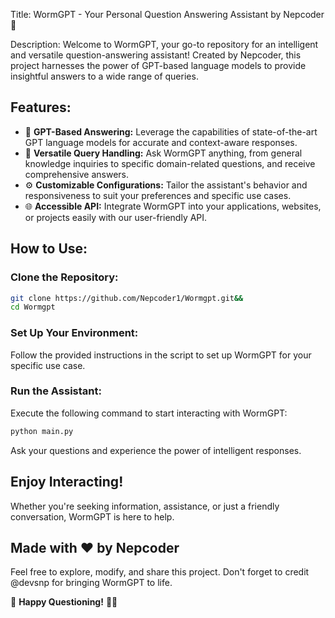 Title: WormGPT - Your Personal Question Answering Assistant by Nepcoder 🚀

Description:
Welcome to WormGPT, your go-to repository for an intelligent and versatile question-answering assistant! Created by Nepcoder, this project harnesses the power of GPT-based language models to provide insightful answers to a wide range of queries.

## Features:

- 🧠 **GPT-Based Answering:** Leverage the capabilities of state-of-the-art GPT language models for accurate and context-aware responses.
- 🤖 **Versatile Query Handling:** Ask WormGPT anything, from general knowledge inquiries to specific domain-related questions, and receive comprehensive answers.
- ⚙️ **Customizable Configurations:** Tailor the assistant's behavior and responsiveness to suit your preferences and specific use cases.
- 🌐 **Accessible API:** Integrate WormGPT into your applications, websites, or projects easily with our user-friendly API.

## How to Use:

### Clone the Repository:

```bash
git clone https://github.com/Nepcoder1/Wormgpt.git&&
cd Wormgpt
```

### Set Up Your Environment:

Follow the provided instructions in the script to set up WormGPT for your specific use case.

### Run the Assistant:

Execute the following command to start interacting with WormGPT:

```bash
python main.py
```

Ask your questions and experience the power of intelligent responses.

## Enjoy Interacting!

Whether you're seeking information, assistance, or just a friendly conversation, WormGPT is here to help.

## Made with ❤️ by Nepcoder

Feel free to explore, modify, and share this project. Don't forget to credit @devsnp for bringing WormGPT to life.

🌟 **Happy Questioning!** 🚀💬

